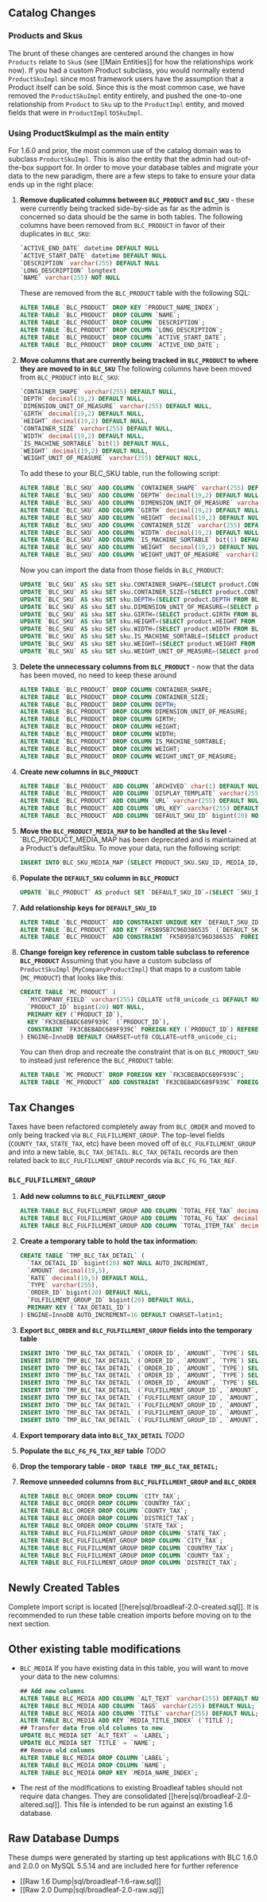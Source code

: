 ## Catalog Changes
### Products and Skus
The brunt of these changes are centered around the changes in how `Products` relate to `Sku`s (see [[Main Entities]] for how the relationships work now).  If you had a custom Product subclass, you would normally extend `ProductSkuImpl` since most framework users have the assumption that a Product itself can be sold.  Since this is the most common case, we have removed the `ProductSkuImpl` entity entirely, and pushed the one-to-one relationship from `Product` to `Sku` up to the `ProductImpl` entity, and moved fields that were in `ProductImpl` to`SkuImpl`.

### Using ProductSkuImpl as the main entity
For 1.6.0 and prior, the most common use of the catalog domain was to subclass `ProductSkuImpl`. This is also the entity that the admin had out-of-the-box support for.  In order to move your database tables and migrate your data to the new paradigm, there are a few steps to take to ensure your data ends up in the right place:

1.  **Remove duplicated columns between `BLC_PRODUCT` and `BLC_SKU`** - these were currently being tracked side-by-side as far as the admin is concerned so data should be the same in both tables.
    The following columns have been removed from `BLC_PRODUCT` in favor of their duplicates in `BLC_SKU`:
    ```sql
    `ACTIVE_END_DATE` datetime DEFAULT NULL
    `ACTIVE_START_DATE` datetime DEFAULT NULL
    `DESCRIPTION` varchar(255) DEFAULT NULL
    `LONG_DESCRIPTION` longtext
    `NAME` varchar(255) NOT NULL
    ```
    These are removed from the `BLC_PRODUCT` table with the following SQL:
    ```sql
    ALTER TABLE `BLC_PRODUCT` DROP KEY `PRODUCT_NAME_INDEX`;
    ALTER TABLE `BLC_PRODUCT` DROP COLUMN `NAME`;
    ALTER TABLE `BLC_PRODUCT` DROP COLUMN `DESCRIPTION`;
    ALTER TABLE `BLC_PRODUCT` DROP COLUMN `LONG_DESCRIPTION`;
    ALTER TABLE `BLC_PRODUCT` DROP COLUMN `ACTIVE_START_DATE`;
    ALTER TABLE `BLC_PRODUCT` DROP COLUMN `ACTIVE_END_DATE`;
    ```

2.  **Move columns that are currently being tracked in `BLC_PRODUCT` to where they are moved to in `BLC_SKU`**
    The following columns have been moved from `BLC_PRODUCT` into `BLC_SKU`:
    ```sql
    `CONTAINER_SHAPE` varchar(255) DEFAULT NULL,
    `DEPTH` decimal(19,2) DEFAULT NULL,
    `DIMENSION_UNIT_OF_MEASURE` varchar(255) DEFAULT NULL,
    `GIRTH` decimal(19,2) DEFAULT NULL,
    `HEIGHT` decimal(19,2) DEFAULT NULL,
    `CONTAINER_SIZE` varchar(255) DEFAULT NULL,
    `WIDTH` decimal(19,2) DEFAULT NULL,
    `IS_MACHINE_SORTABLE` bit(1) DEFAULT NULL,
    `WEIGHT` decimal(19,2) DEFAULT NULL,
    `WEIGHT_UNIT_OF_MEASURE` varchar(255) DEFAULT NULL,
    ```
    To add these to your BLC_SKU table, run the following script:
    ```sql
    ALTER TABLE `BLC_SKU` ADD COLUMN `CONTAINER_SHAPE` varchar(255) DEFAULT NULL;
    ALTER TABLE `BLC_SKU` ADD COLUMN `DEPTH` decimal(19,2) DEFAULT NULL;
    ALTER TABLE `BLC_SKU` ADD COLUMN `DIMENSION_UNIT_OF_MEASURE` varchar(255) DEFAULT NULL;
    ALTER TABLE `BLC_SKU` ADD COLUMN `GIRTH` decimal(19,2) DEFAULT NULL;
    ALTER TABLE `BLC_SKU` ADD COLUMN `HEIGHT` decimal(19,2) DEFAULT NULL;
    ALTER TABLE `BLC_SKU` ADD COLUMN `CONTAINER_SIZE` varchar(255) DEFAULT NULL;
    ALTER TABLE `BLC_SKU` ADD COLUMN `WIDTH` decimal(19,2) DEFAULT NULL;
    ALTER TABLE `BLC_SKU` ADD COLUMN `IS_MACHINE_SORTABLE` bit(1) DEFAULT NULL;
    ALTER TABLE `BLC_SKU` ADD COLUMN `WEIGHT` decimal(19,2) DEFAULT NULL;
    ALTER TABLE `BLC_SKU` ADD COLUMN `WEIGHT_UNIT_OF_MEASURE` varchar(255) DEFAULT NULL;
    ```
    Now you can import the data from those fields in `BLC_PRODUCT`:
    ```sql
    UPDATE `BLC_SKU` AS sku SET sku.CONTAINER_SHAPE=(SELECT product.CONTAINER_SHAPE FROM BLC_PRODUCT AS product, BLC_PRODUCT_SKU WHERE BLC_PRODUCT_SKU.SKU_ID = sku.SKU_ID AND product.PRODUCT_ID = BLC_PRODUCT_SKU.PRODUCT_ID);
    UPDATE `BLC_SKU` AS sku SET sku.CONTAINER_SIZE=(SELECT product.CONTAINER_SIZE FROM BLC_PRODUCT AS product, BLC_PRODUCT_SKU WHERE BLC_PRODUCT_SKU.SKU_ID = sku.SKU_ID AND product.PRODUCT_ID = BLC_PRODUCT_SKU.PRODUCT_ID);
    UPDATE `BLC_SKU` AS sku SET sku.DEPTH=(SELECT product.DEPTH FROM BLC_PRODUCT AS product, BLC_PRODUCT_SKU WHERE BLC_PRODUCT_SKU.SKU_ID = sku.SKU_ID AND product.PRODUCT_ID = BLC_PRODUCT_SKU.PRODUCT_ID);
    UPDATE `BLC_SKU` AS sku SET sku.DIMENSION_UNIT_OF_MEASURE=(SELECT product.DIMENSION_UNIT_OF_MEASURE FROM BLC_PRODUCT AS product, BLC_PRODUCT_SKU WHERE BLC_PRODUCT_SKU.SKU_ID = sku.SKU_ID AND product.PRODUCT_ID = BLC_PRODUCT_SKU.PRODUCT_ID);
    UPDATE `BLC_SKU` AS sku SET sku.GIRTH=(SELECT product.GIRTH FROM BLC_PRODUCT AS product, BLC_PRODUCT_SKU WHERE BLC_PRODUCT_SKU.SKU_ID = sku.SKU_ID AND product.PRODUCT_ID = BLC_PRODUCT_SKU.PRODUCT_ID);
    UPDATE `BLC_SKU` AS sku SET sku.HEIGHT=(SELECT product.HEIGHT FROM BLC_PRODUCT AS product, BLC_PRODUCT_SKU WHERE BLC_PRODUCT_SKU.SKU_ID = sku.SKU_ID AND product.PRODUCT_ID = BLC_PRODUCT_SKU.PRODUCT_ID);
    UPDATE `BLC_SKU` AS sku SET sku.WIDTH=(SELECT product.WIDTH FROM BLC_PRODUCT AS product, BLC_PRODUCT_SKU WHERE BLC_PRODUCT_SKU.SKU_ID = sku.SKU_ID AND product.PRODUCT_ID = BLC_PRODUCT_SKU.PRODUCT_ID);
    UPDATE `BLC_SKU` AS sku SET sku.IS_MACHINE_SORTABLE=(SELECT product.IS_MACHINE_SORTABLE FROM BLC_PRODUCT AS product, BLC_PRODUCT_SKU WHERE BLC_PRODUCT_SKU.SKU_ID = sku.SKU_ID AND product.PRODUCT_ID = BLC_PRODUCT_SKU.PRODUCT_ID);
    UPDATE `BLC_SKU` AS sku SET sku.WEIGHT=(SELECT product.WEIGHT FROM BLC_PRODUCT AS product, BLC_PRODUCT_SKU WHERE BLC_PRODUCT_SKU.SKU_ID = sku.SKU_ID AND product.PRODUCT_ID = BLC_PRODUCT_SKU.PRODUCT_ID);
    UPDATE `BLC_SKU` AS sku SET sku.WEIGHT_UNIT_OF_MEASURE=(SELECT product.WEIGHT_UNIT_OF_MEASURE FROM BLC_PRODUCT AS product, BLC_PRODUCT_SKU WHERE BLC_PRODUCT_SKU.SKU_ID = sku.SKU_ID AND product.PRODUCT_ID = BLC_PRODUCT_SKU.PRODUCT_ID);
    ```

3.  **Delete the unnecessary columns from `BLC_PRODUCT`** - now that the data has been moved, no need to keep these around
    ```sql
    ALTER TABLE `BLC_PRODUCT` DROP COLUMN CONTAINER_SHAPE;
    ALTER TABLE `BLC_PRODUCT` DROP COLUMN CONTAINER_SIZE;
    ALTER TABLE `BLC_PRODUCT` DROP COLUMN DEPTH;
    ALTER TABLE `BLC_PRODUCT` DROP COLUMN DIMENSION_UNIT_OF_MEASURE;
    ALTER TABLE `BLC_PRODUCT` DROP COLUMN GIRTH;
    ALTER TABLE `BLC_PRODUCT` DROP COLUMN HEIGHT;
    ALTER TABLE `BLC_PRODUCT` DROP COLUMN WIDTH;
    ALTER TABLE `BLC_PRODUCT` DROP COLUMN IS_MACHINE_SORTABLE;
    ALTER TABLE `BLC_PRODUCT` DROP COLUMN WEIGHT;
    ALTER TABLE `BLC_PRODUCT` DROP COLUMN WEIGHT_UNIT_OF_MEASURE;
    ```

4.  **Create new columns in `BLC_PRODUCT`**
    ```sql
    ALTER TABLE `BLC_PRODUCT` ADD COLUMN `ARCHIVED` char(1) DEFAULT NULL;
    ALTER TABLE `BLC_PRODUCT` ADD COLUMN `DISPLAY_TEMPLATE` varchar(255) DEFAULT NULL;
    ALTER TABLE `BLC_PRODUCT` ADD COLUMN `URL` varchar(255) DEFAULT NULL;
    ALTER TABLE `BLC_PRODUCT` ADD COLUMN `URL_KEY` varchar(255) DEFAULT NULL;
    ALTER TABLE `BLC_PRODUCT` ADD COLUMN `DEFAULT_SKU_ID` bigint(20) NOT NULL;
    ```
5.  **Move the `BLC_PRODUCT_MEDIA_MAP` to be handled at the `Sku` level** - `BLC_PRODUCT_MEDIA_MAP has been deprecated and is maintained at a Product's defaultSku.  To move your data, run the following script:
    ```sql
    INSERT INTO BLC_SKU_MEDIA_MAP (SELECT PRODUCT_SKU.SKU_ID, MEDIA_ID, MAP_KEY FROM BLC_PRODUCT_MEDIA_MAP AS PRODUCT_MEDIA_MAP, BLC_PRODUCT_SKU AS PRODUCT_SKU WHERE PRODUCT_MEDIA_MAP.BLC_PRODUCT_PRODUCT_ID = PRODUCT_SKU.PRODUCT_ID);
    ```

5.  **Populate the `DEFAULT_SKU` column in `BLC_PRODUCT`**
    ```sql
    UPDATE `BLC_PRODUCT` AS product SET `DEFAULT_SKU_ID`=(SELECT `SKU_ID` FROM `BLC_PRODUCT_SKU` WHERE BLC_PRODUCT_SKU.PRODUCT_ID = product.PRODUCT_ID);
    ```

6.  **Add relationship keys for `DEFAULT_SKU_ID`**
    ```sql
    ALTER TABLE `BLC_PRODUCT` ADD CONSTRAINT UNIQUE KEY `DEFAULT_SKU_ID` (`DEFAULT_SKU_ID`);
    ALTER TABLE `BLC_PRODUCT` ADD KEY `FK5B95B7C96D386535` (`DEFAULT_SKU_ID`);
    ALTER TABLE `BLC_PRODUCT` ADD CONSTRAINT `FK5B95B7C96D386535` FOREIGN KEY (`DEFAULT_SKU_ID`) REFERENCES `BLC_SKU` (`SKU_ID`);
    ```

7.  **Change foreign key reference in custom table subclass to reference `BLC_PRODUCT`**
    Assuming that you have a custom subclass of `ProductSkuImpl` (`MyCompanyProductImpl`) that maps to a custom table (`MC_PRODUCT`) that looks like this:
    ```sql
    CREATE TABLE `MC_PRODUCT` (
      `MYCOMPANY_FIELD` varchar(255) COLLATE utf8_unicode_ci DEFAULT NULL,
      `PRODUCT_ID` bigint(20) NOT NULL,
      PRIMARY KEY (`PRODUCT_ID`),
      KEY `FK3CBEBADC689F939C` (`PRODUCT_ID`),
      CONSTRAINT `FK3CBEBADC689F939C` FOREIGN KEY (`PRODUCT_ID`) REFERENCES `BLC_PRODUCT_SKU` (`PRODUCT_ID`)
    ) ENGINE=InnoDB DEFAULT CHARSET=utf8 COLLATE=utf8_unicode_ci;
    ```
    You can then drop and recreate the constraint that is on `BLC_PRODUCT_SKU` to instead just reference the `BLC_PRODUCT` table:
    ```sql
    ALTER TABLE `MC_PRODUCT` DROP FOREIGN KEY `FK3CBEBADC689F939C`;
    ALTER TABLE `MC_PRODUCT` ADD CONSTRAINT `FK3CBEBADC689F939C` FOREIGN KEY (`PRODUCT_ID`) REFERENCES `BLC_PRODUCT` (`PRODUCT_ID`);
    ```

## Tax Changes
Taxes have been refactored completely away from `BLC_ORDER` and moved to only being tracked via `BLC_FULFILLMENT_GROUP`. The top-level fields (`COUNTY_TAX`, `STATE_TAX`, etc) have been moved off of `BLC_FULFILLMENT_GROUP` and into a new table, `BLC_TAX_DETAIL`.  `BLC_TAX_DETAIL` records are then related back to `BLC_FULFILLMENT_GROUP` records via `BLC_FG_FG_TAX_REF`.
### `BLC_FULFILLMENT_GROUP`
1.  **Add new columns to `BLC_FULFILLMENT_GROUP`**
    ```sql
    ALTER TABLE BLC_FULFILLMENT_GROUP ADD COLUMN `TOTAL_FEE_TAX` decimal(19,5) DEFAULT NULL;
    ALTER TABLE BLC_FULFILLMENT_GROUP ADD COLUMN `TOTAL_FG_TAX` decimal(19,5) DEFAULT NULL;
    ALTER TABLE BLC_FULFILLMENT_GROUP ADD COLUMN `TOTAL_ITEM_TAX` decimal(19,5) DEFAULT NULL;
    ```
2.  **Create a temporary table to hold the tax information:**
    ```sql
    CREATE TABLE `TMP_BLC_TAX_DETAIL` (
      `TAX_DETAIL_ID` bigint(20) NOT NULL AUTO_INCREMENT,
      `AMOUNT` decimal(19,5),
      `RATE` decimal(19,5) DEFAULT NULL,
      `TYPE` varchar(255),
      `ORDER_ID` bigint(20) DEFAULT NULL,
      `FULFILLMENT_GROUP_ID` bigint(20) DEFAULT NULL,
      PRIMARY KEY (`TAX_DETAIL_ID`)
    ) ENGINE=InnoDB AUTO_INCREMENT=16 DEFAULT CHARSET=latin1;
    ```

3.  **Export `BLC_ORDER` and `BLC_FULFILLMENT_GROUP` fields into the temporary table**
    ```sql
    INSERT INTO `TMP_BLC_TAX_DETAIL` (`ORDER_ID`, `AMOUNT`, `TYPE`) SELECT ORDER_ID, COUNTY_TAX, 'COUNTY' FROM BLC_ORDER;
    INSERT INTO `TMP_BLC_TAX_DETAIL` (`ORDER_ID`, `AMOUNT`, `TYPE`) SELECT ORDER_ID, CITY_TAX, 'CITY' FROM BLC_ORDER;
    INSERT INTO `TMP_BLC_TAX_DETAIL` (`ORDER_ID`, `AMOUNT`, `TYPE`) SELECT ORDER_ID, COUNTRY_TAX, 'COUNTRY' FROM BLC_ORDER;
    INSERT INTO `TMP_BLC_TAX_DETAIL` (`ORDER_ID`, `AMOUNT`, `TYPE`) SELECT ORDER_ID, DISTRICT_TAX, 'DISTRICT' FROM BLC_ORDER;
    INSERT INTO `TMP_BLC_TAX_DETAIL` (`ORDER_ID`, `AMOUNT`, `TYPE`) SELECT ORDER_ID, STATE_TAX, 'STATE' FROM BLC_ORDER;
    INSERT INTO `TMP_BLC_TAX_DETAIL` (`FULFILLMENT_GROUP_ID`, `AMOUNT`, `TYPE`) SELECT FULFILLMENT_GROUP_ID, COUNTY_TAX, 'COUNTY' FROM BLC_FULFILLMENT_GROUP;
    INSERT INTO `TMP_BLC_TAX_DETAIL` (`FULFILLMENT_GROUP_ID`, `AMOUNT`, `TYPE`) SELECT FULFILLMENT_GROUP_ID, CITY_TAX, 'CITY' FROM BLC_FULFILLMENT_GROUP;
    INSERT INTO `TMP_BLC_TAX_DETAIL` (`FULFILLMENT_GROUP_ID`, `AMOUNT`, `TYPE`) SELECT FULFILLMENT_GROUP_ID, COUNTRY_TAX, 'COUNTRY' FROM BLC_FULFILLMENT_GROUP;
    INSERT INTO `TMP_BLC_TAX_DETAIL` (`FULFILLMENT_GROUP_ID`, `AMOUNT`, `TYPE`) SELECT FULFILLMENT_GROUP_ID, DISTRICT_TAX, 'DISTRICT' FROM BLC_FULFILLMENT_GROUP;
    INSERT INTO `TMP_BLC_TAX_DETAIL` (`FULFILLMENT_GROUP_ID`, `AMOUNT`, `TYPE`) SELECT FULFILLMENT_GROUP_ID, STATE_TAX, 'STATE' FROM BLC_FULFILLMENT_GROUP;
    ```

3.  **Export temporary data into `BLC_TAX_DETAIL`**
    _TODO_
4. **Populate the `BLC_FG_FG_TAX_REF` table**
    _TODO_
5. **Drop the temporary table - `DROP TABLE TMP_BLC_TAX_DETAIL;`**

6. **Remove unneeded columns from `BLC_FULFILLMENT_GROUP` and `BLC_ORDER`**
    ```sql
    ALTER TABLE BLC_ORDER DROP COLUMN `CITY_TAX`;
    ALTER TABLE BLC_ORDER DROP COLUMN `COUNTRY_TAX`;
    ALTER TABLE BLC_ORDER DROP COLUMN `COUNTY_TAX`;
    ALTER TABLE BLC_ORDER DROP COLUMN `DISTRICT_TAX`;
    ALTER TABLE BLC_ORDER DROP COLUMN `STATE_TAX`;
    ALTER TABLE BLC_FULFILLMENT_GROUP DROP COLUMN `STATE_TAX`;
    ALTER TABLE BLC_FULFILLMENT_GROUP DROP COLUMN `CITY_TAX`;
    ALTER TABLE BLC_FULFILLMENT_GROUP DROP COLUMN `COUNTRY_TAX`;
    ALTER TABLE BLC_FULFILLMENT_GROUP DROP COLUMN `COUNTY_TAX`;
    ALTER TABLE BLC_FULFILLMENT_GROUP DROP COLUMN `DISTRICT_TAX`;
    ```

## Newly Created Tables
Complete import script is located [[here|sql/broadleaf-2.0-created.sql]]. It is recommended to run these table creation imports before moving on to the next section.

## Other existing table modifications
* `BLC_MEDIA`
    If you have existing data in this table, you will want to move your data to the new columns:
    ```sql
    ## Add new columns
    ALTER TABLE BLC_MEDIA ADD COLUMN `ALT_TEXT` varchar(255) DEFAULT NULL;
    ALTER TABLE BLC_MEDIA ADD COLUMN `TAGS` varchar(255) DEFAULT NULL;
    ALTER TABLE BLC_MEDIA ADD COLUMN `TITLE` varchar(255) DEFAULT NULL;
    ALTER TABLE BLC_MEDIA ADD KEY `MEDIA_TITLE_INDEX` (`TITLE`);
    ## Transfer data from old columns to new
    UPDATE BLC_MEDIA SET `ALT_TEXT` = `LABEL`;
    UPDATE BLC_MEDIA SET `TITLE` = `NAME`;
    ## Remove old columns
    ALTER TABLE BLC_MEDIA DROP COLUMN `LABEL`;
    ALTER TABLE BLC_MEDIA DROP COLUMN `NAME`;
    ALTER TABLE BLC_MEDIA DROP KEY `MEDIA_NAME_INDEX`;
    ```

* The rest of the modifications to existing Broadleaf tables should not require data changes. They are consolidated [[here|sql/broadleaf-2.0-altered.sql]].  This file is intended to be run against an existing 1.6 database.

## Raw Database Dumps
These dumps were generated by starting up test applications with BLC 1.6.0 and 2.0.0 on MySQL 5.5.14 and are included here for further reference
* [[Raw 1.6 Dump|sql/broadleaf-1.6-raw.sql]]
* [[Raw 2.0 Dump|sql/broadleaf-2.0-raw.sql]]